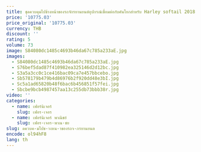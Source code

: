 ```yaml
---
title: ชุดควบคุมไปข้างหน้าของรถจักรยานยนต์อุปกรณ์เชื่อมต่อกับคันโยกสำหรับ Harley softail 2018 + fxbb fxlr fxlrs fxlrs fxst โมเดล
price: '10775.03'
price_original: '10775.03'
currency: THB
discount: ''
rating: 5
volume: 73
image: S84080dc1485c4693b46da67c785a233aE.jpg
images:
  - S84080dc1485c4693b46da67c785a233aE.jpg
  - S76bef5dad87f410982ea325146d2d12bc.jpg
  - S3a5a3cc0c1ce416bac09ca7e457bbcebo.jpg
  - Sb578179b479b4d86976b2f920dd48e3bI.jpg
  - Sc5a1ad65820b48f6bac6b456851f57fei.jpg
  - Sbcbe9bcb4987457aa13c255db73bbb38r.jpg
video: ''
categories:
  - name: เฟอร์นิเจอร์
    slug: เฟอร-เจอร
  - name: เฟอร์นิเจอร์ พาณิชย์
    slug: เฟอร-เจอร-พาณ-ชย
slug: ดควบค-มไปข-างหน-าของรถจ-กรยานยนต
encode: ol94hF8
lang: th
---
```

  
